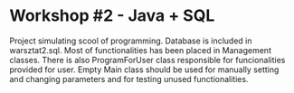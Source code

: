 # Workshop #2 - Java + SQL
Project simulating scool of programming.
Database is included in warsztat2.sql.
Most of functionalities has been placed in Management classes. There is also ProgramForUser class responsible for funcionalities provided for user.
Empty Main class should be used for manually setting and changing parameters and for testing unused functionalities.
